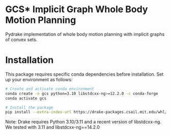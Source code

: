 # GCS* Implicit Graph Whole Body Motion Planning
Pydrake implementation of whole body motion planning with implicit graphs of convex sets.

# Installation

This package requires specific conda dependencies before installation. Set up your environment as follows:

```bash
# Create and activate conda environment
conda create -n gcs python=3.10 libstdcxx-ng>=12.2.0 -c conda-forge
conda activate gcs

# Install the package
pip install --extra-index-url https://drake-packages.csail.mit.edu/whl/nightly .
```

Note: Drake requires Python 3.10/3.11 and a recent version of libstdcxx-ng.
We tested with 3.11 and libstdcxx-ng==14.2.0

